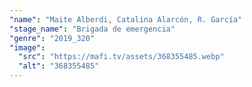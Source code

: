 ```yaml
---
"name": "Maite Alberdi, Catalina Alarcón, R. García"
"stage_name": "Brigada de emergencia"
"genre": "2019_320"
"image":
  "src": "https://mafi.tv/assets/368355485.webp"
  "alt": "368355485"
---
```

